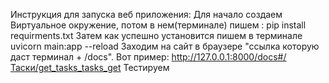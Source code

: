 Инструкция для запуска веб приложения:
Для начало создаем Виртуальное окружение, потом в нем(терминале)  пишем : pip install requirments.txt
Затем как успешно установится пишем в терминале uvicorn main:app --reload
Заходим на сайт в браузере "ссылка которую даст терминал + /docs". Вот пример: http://127.0.0.1:8000/docs#/Таски/get_tasks_tasks_get
Тестируем